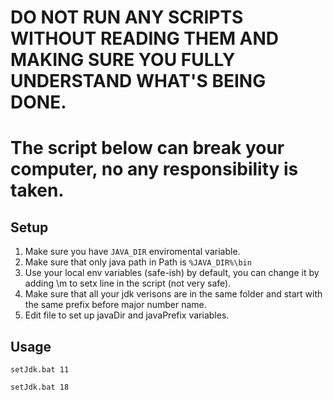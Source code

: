 # DO NOT RUN ANY SCRIPTS WITHOUT READING THEM AND MAKING SURE YOU FULLY UNDERSTAND WHAT'S BEING DONE.
# The script below can break your computer, no any responsibility is taken.
## Setup
1. Make sure you have `JAVA_DIR` enviromental variable.
2. Make sure that only java path in Path is `%JAVA_DIR%\bin`
3. Use your local env variables (safe-ish) by default, you can change it by adding \m to setx line in the script (not very safe).
4. Make sure that all your jdk verisons are in the same folder and start with the same prefix before major number name.
5. Edit file to set up javaDir and javaPrefix variables.
## Usage
`setJdk.bat 11`

`setJdk.bat 18`
